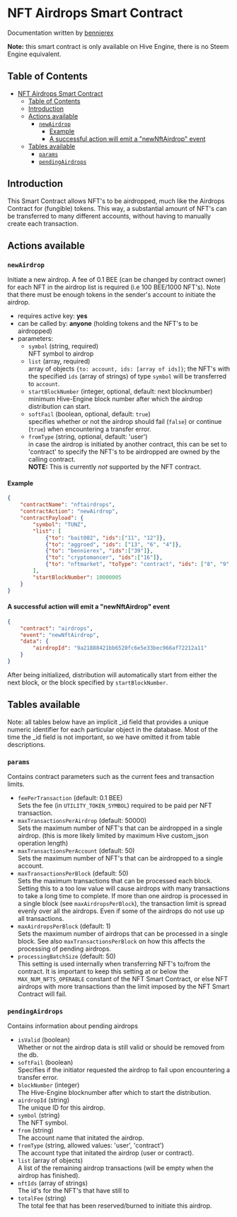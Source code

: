 # NFT Airdrops Smart Contract
Documentation written by [bennierex](https://github.com/bennierex)

**Note:** this smart contract is only available on Hive Engine, there is no Steem Engine equivalent.

## Table of Contents

- [NFT Airdrops Smart Contract](#nft-airdrops-smart-contract)
  - [Table of Contents](#table-of-contents)
  - [Introduction](#introduction)
  - [Actions available](#actions-available)
    - [`newAirdrop`](#newairdrop)
      - [Example](#example)
      - [A successful action will emit a "newNftAirdrop" event](#a-successful-action-will-emit-a-newnftairdrop-event)
  - [Tables available](#tables-available)
    - [`params`](#params)
    - [`pendingAirdrops`](#pendingairdrops)

## Introduction

This Smart Contract allows NFT's to be airdropped, much like the Airdrops Contract for (fungible) tokens. This way, a substantial amount of NFT's can be transferred to many different accounts, without having to manually create each transaction.

## Actions available

### `newAirdrop`
Initiate a new airdrop. A fee of 0.1 BEE (can be changed by contract owner) for each NFT in the airdrop list is required (i.e 100 BEE/1000 NFT's). Note that there must be enough tokens in the sender's account to initiate the airdrop.

* requires active key: **yes**
* can be called by: **anyone** (holding tokens and the NFT's to be airdropped)
* parameters:
  * `symbol` (string, required)  
    NFT symbol to airdrop
  * `list` (array, required)  
    array of objects `{to: account, ids: [array of ids]}`; the NFT's with the specified `ids` (array of strings) of type `symbol` will be transferred to `account`.
  * `startBlockNumber` (integer, optional, default: next blocknumber)  
    minimum Hive-Engine block number after which the airdrop distribution can start.
  * `softFail` (boolean, optional, default: `true`)  
    specifies whether or not the airdrop should fail (`false`) or continue (`true`) when encountering a transfer error.
  * `fromType` (string, optional, default: 'user')  
    in case the airdrop is initiated by another contract, this can be set to 'contract' to specify the NFT's to be airdropped are owned by the calling contract.  
    **NOTE:** This is currently _not_ supported by the NFT contract.

#### Example
```json
{
    "contractName": "nftairdrops",
    "contractAction": "newAirdrop",
    "contractPayload": {
        "symbol": "TUNZ",
        "list": [
            {"to": "bait002", "ids":["11", "12"]},
            {"to": "aggroed", "ids": ["13", "6", "4"]},
            {"to": "bennierex", "ids":["39"]},
            {"to": "cryptomancer", "ids":["16"]},
            {"to": "nftmarket", "toType": "contract", "ids": ["8", "9", "10"]}
        ],
        "startBlockNumber": 10000005
    }
}
```

#### A successful action will emit a "newNftAirdrop" event
```json
{
    "contract": "airdrops",
    "event": "newNftAirdrop",
    "data": {
        "airdropId": "9a21888421bb6520fc6e5e33bec966af72212a11"
    }
}
```

After being initialized, distribution will automatically start from either the next block, or the block specified by `startBlockNumber`.

## Tables available
Note: all tables below have an implicit _id field that provides a unique numeric identifier for each particular object in the database. Most of the time the _id field is not important, so we have omitted it from table descriptions.

### `params`
Contains contract parameters such as the current fees and transaction limits.
* `feePerTransaction` (default: 0.1 BEE)  
  Sets the fee (in `UTILITY_TOKEN_SYMBOL`) required to be paid per NFT transaction.
* `maxTransactionsPerAirdrop` (default: 50000)  
  Sets the maximum number of NFT's that can be airdropped in a single airdrop. (this is more likely limited by maximum Hive custom_json operation length)
* `maxTransactionsPerAccount` (default: 50)  
  Sets the maximum number of NFT's that can be airdropped to a single account.
* `maxTransactionsPerBlock` (default: 50)  
  Sets the maximum transactions that can be processed each block. Setting this to a too low value will cause airdrops with many transactions to take a long time to complete. If more than one airdrop is processed in a single block (see `maxAirdropsPerBlock`), the transaction limit is spread evenly over all the airdrops. Even if some of the airdrops do not use up all transactions.
* `maxAirdropsPerBlock` (default: 1)  
  Sets the maximum number of airdrops that can be processed in a single block. See also `maxTransactionsPerBlock` on how this affects the processing of pending airdrops.
* `processingBatchSize` (default: 50)  
  This setting is used internally when transferring NFT's to/from the contract. It is important to keep this setting at or below the `MAX_NUM_NFTS_OPERABLE` constant of the NFT Smart Contract, or else NFT airdrops with more transactions than the limit imposed by the NFT Smart Contract will fail.

### `pendingAirdrops`
Contains information about pending airdrops
* `isValid` (boolean)  
  Whether or not the airdrop data is still valid or should be removed from the db.
* `softFail` (boolean)  
  Specifies if the initiator requested the airdrop to fail upon encountering a transfer error.
* `blockNumber` (integer)  
  The Hive-Engine blocknumber after which to start the distribution.
* `airdropId` (string)  
  The unique ID for this airdrop.
* `symbol` (string)  
  The NFT symbol.
* `from` (string)  
  The account name that initated the airdrop.
* `fromType` (string, allowed values: 'user', 'contract')  
  The account type that initated the airdrop (user or contract).
* `list` (array of objects)  
  A list of the remaining airdrop transactions (will be empty when the airdrop has finished).
* `nftIds` (array of strings)  
  The id's for the NFT's that have still to
* `totalFee` (string)  
  The total fee that has been reserved/burned to initiate this airdrop.
